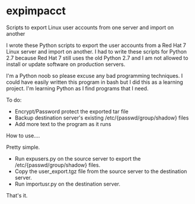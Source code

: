 # expimpacct
Scripts to export Linux user accounts from one server and import on another

I wrote these Python scripts to export the user accounts from a Red Hat 7 Linux server and import on another.  I had to write these scripts for Python 2.7
because Red Hat 7 still uses the old Python 2.7 and I am not allowed to install or update software on production servers.

I'm a Python noob so please excuse any bad programming techniques. I could have easily written this program in bash but I did this as a learning
project. I'm learning Python as I find programs that I need.

To do:
- Encrypt/Password protect the exported tar file
- Backup destination server's existing /etc/{passwd/group/shadow} files
- Add more text to the program as it runs

How to use....

Pretty simple.

- Run expusers.py on the source server to export the /etc/{passwd/group/shadow} files.
- Copy the user_export.tgz file from the source server to the destination server.
- Run importusr.py on the destination server.

That's it.
